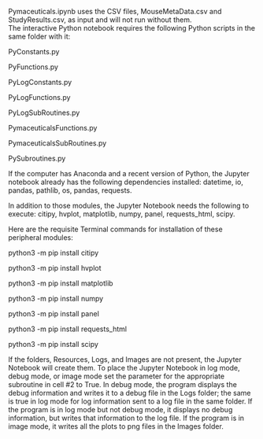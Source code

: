 Pymaceuticals.ipynb uses the CSV files, MouseMetaData.csv and StudyResults.csv, as input and will not run without them.  
The interactive Python notebook requires the following Python scripts in the same folder with it:

PyConstants.py

PyFunctions.py

PyLogConstants.py

PyLogFunctions.py

PyLogSubRoutines.py

PymaceuticalsFunctions.py

PymaceuticalsSubRoutines.py

PySubroutines.py

If the computer has Anaconda and a recent version of Python, the Jupyter notebook already has the following dependencies 
installed: datetime, io, pandas, pathlib, os, pandas, requests.

In addition to those modules, the Jupyter Notebook needs the following to execute: citipy, hvplot, matplotlib, numpy, panel, requests_html, scipy.

Here are the requisite Terminal commands for installation of these peripheral modules:

python3 -m pip install citipy

python3 -m pip install hvplot

python3 -m pip install matplotlib

python3 -m pip install numpy

python3 -m pip install panel

python3 -m pip install requests_html

python3 -m pip install scipy

If the folders, Resources, Logs, and Images are not present, the Jupyter Notebook will create them.  To place the Jupyter 
Notebook in log mode, debug mode, or image mode set the parameter for the appropriate subroutine in cell #2 to True.  In 
debug mode, the program displays the debug information and writes it to a debug file in the Logs folder; the same is true 
in log mode for log information sent to a log file in the same folder.  If the program is in log mode but not debug mode, 
it displays no debug information, but writes that information to the log file. If the program is in image mode, it writes 
all the plots to png files in the Images folder.
